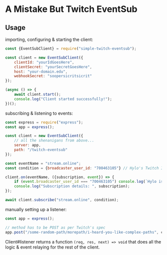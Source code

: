 # A Mistake But Twitch EventSub

## Usage

importing, configuring & starting the client:
```js
const {EventSubClient} = require("simple-twitch-eventsub");

const client = new EventSubClient({
    clientId: "yourIdGoesHere",
    clientSecret: "yourSecretGoesHere",
    host: "your-domain.edu", 
    webhookSecret: "soopersicritsicrit"
});

(async () => {
    await client.start();
    console.log("Client started successfully!");
})();
```


subscribing & listening to events:
```js
const express = require("express");
const app = express();

const client = new EventSubClient({
    // all the shenanigans from above...
    server: app, 
    path: "/twitch-eventsub"
});

const eventName = "stream.online";
const condition = {broadcaster_user_id: "700463105"} // Hylo's Twitch ID

client.on(eventName, ({subscription, event}) => {
    if (event.broadcaster_user_id === "700463105") console.log(`Hylo is now live on https://twitch.tv/${event.broadcaster_user_login}!`);
    console.log("Subscription details: ", subscription);
});

await client.subscribe("stream.online", condition);
```

manually setting up a listener:
```js
const app = express();

// method has to be POST as per Twitch's spec
app.post("/some-random-path/morepath/i-heard-you-like-complex-paths", client.listener());
```
Client#listener returns a function `(req, res, next) => void` that does all the logic & event relaying for the rest of the client.